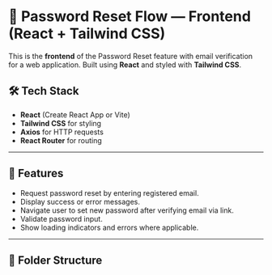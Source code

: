 # 🔐 Password Reset Flow — Frontend (React + Tailwind CSS)

This is the **frontend** of the Password Reset feature with email verification for a web application. Built using **React** and styled with **Tailwind CSS**.

## 🛠️ Tech Stack

- **React** (Create React App or Vite)
- **Tailwind CSS** for styling
- **Axios** for HTTP requests
- **React Router** for routing

---

## 📸 Features

- Request password reset by entering registered email.
- Display success or error messages.
- Navigate user to set new password after verifying email via link.
- Validate password input.
- Show loading indicators and errors where applicable.

---

## 📁 Folder Structure

